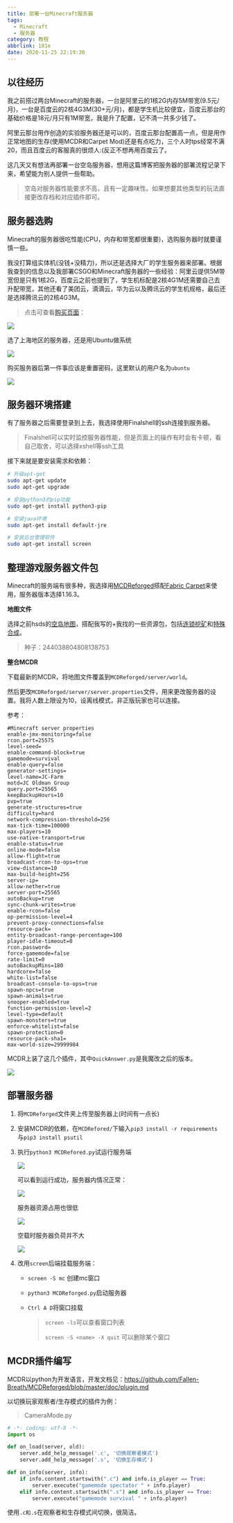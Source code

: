```yaml
---
title: 部署一台Minecraft服务器
tags:
  - Minecraft
  - 服务器
category: 教程
abbrlink: 101e
date: 2020-11-25 22:19:30
---
```


## 以往经历

我之前搭过两台Minecraft的服务器，一台是阿里云的1核2G内存5M带宽(9.5元/月)，一台是百度云的2核4G3M(30+元/月)，都是学生机比较便宜，百度云那台的基础价格是18元/月只有1M带宽，我是升了配置，记不清一共多少钱了。

阿里云那台用作创造的实验服务器还是可以的，百度云那台配置高一点，但是用作正常地图的生存(使用MCDR和Carpet Mod)还是有点吃力，三个人时tps经常不满20，而且百度云的客服真的很烦人:(反正不想再用百度云了。

这几天又有想法再部署一台空岛服务器，想用这篇博客把服务器的部署流程记录下来，希望能为别人提供一些帮助。

<!--more-->

> 空岛对服务器性能要求不高，且有一定趣味性。如果想要其他类型的玩法直接更改存档和对应插件即可。

## 服务器选购

Minecraft的服务器很吃性能(CPU，内存和带宽都很重要)，选购服务器时就要谨慎一些。

我没打算组实体机(没钱+没精力)，所以还是选择大厂的学生服务器来部署。根据我查到的信息以及我部署CSGO和Minecraft服务器的一些经验：阿里云提供5M带宽但是只有1核2G，百度云之前也提到了，学生机标配是2核4G1M还需要自己去升配带宽，其他还看了美团云，滴滴云，华为云以及腾讯云的学生机规格，最后还是选择腾讯云的2核4G3M。

>点击可查看[购买页面](https://cloud.tencent.com/act/campus?utm_source=qcloud&utm_medium=head&utm_campaign=campus)：

![](https://ibed.csgowiki.top/server_mc-1.png)

选了上海地区的服务器，还是用Ubuntu做系统

![](https://ibed.csgowiki.top/server_mc-2.png)

购买服务器后第一件事应该是重置密码，这里默认的用户名为`ubuntu`

![](https://ibed.csgowiki.top/server_mc-3.png)

## 服务器环境搭建

有了服务器之后需要登录到上去，我选择使用Finalshell的ssh连接到服务器。

> Finalshell可以实时监控服务器性能，但是页面上的操作有时会有卡顿，看自己取舍，可以选择xshell等ssh工具

接下来就是要安装需求和依赖：

```bash
# 升级apt-get
sudo apt-get update
sudo apt-get upgrade

# 安装python3的pip功能
sudo apt-get install python3-pip

# 安装java环境
sudo apt-get install default-jre

# 安装后台管理软件
sudo apt-get install screen
```

## 整理游戏服务器文件包

Minecraft的服务端有很多种，我选择用[MCDReforged](https://github.com/Fallen-Breath/MCDReforged)搭配[Fabric Carpet](https://github.com/gnembon/fabric-carpet)来使用，服务器版本选择1.16.3。

**地图文件**

选择之前hsds的[空岛地图](https://www.curseforge.com/minecraft/worlds/skyblock-4?__cf_chl_captcha_tk__=c09714b33f19723923aecc3313aa5507dfb1bed8-1606356067-0-AT5ZMtqpmH2R6d3sC-XFDeIUuncdodC0ivUPpBNmFMF7eICy76s5wuCrZaV-XL-vVfV4BxNw-7v3ZYlx47ofjxriKW_BARssUsfyuUiUrQX6Qo2dOBQqv0cr26s3bHhCUDDCvxUHZ_3rk1swTnBb71ctggqFA3bTXRBc1VfZGARNDZIfRZ-mANe4dt4PphO--viVwkO7YyVYIIS2ayxmAvPSgfMEeeps7LCB0DqlyjgQdbhhgGo3hKY3v8xvqWSiK0JwF4rC0Fg1gbWb9chTiTs5ohC-3edUe_WfYZd5Rsedqd-twXXFdEB1kiXpYMd9dJAH5VfNJacR9pWTBcnx5GdW_T7bHk5sCVOyUnpA0CKnzaPwwS6E11hq3oQW74azmWAA6sIdqUhYPxbBopvd6RB3BbLDRPdb4YKD8xYg9a1G1zjlozn8pEzSTLHNLPZPfxFnAw1CErHavmPBQBZchwwSHckrqblPJ6atEhsXtW2LjP1zAXN8SM7Cn9Vf4QCNfRyqX_o98caADc6tECngKlVdEr8DwtnBvcqbUbC-BJ-inTHH6PQIHLNWcMdYv2YtmkFxDyaUFv59rSeNcy3InrIwGaWj8gXbOV1zKUgX58Y9IBFgblwr1Y-73mcOKRk4Jw)，搭配我写的+我找的一些资源包，包括[连锁挖矿](/static/mc/连锁挖矿.zip)和[特殊合成](/static/mc/Ld_datapack.zip)。

> 种子：244038804808138753

**整合MCDR**

下载最新的MCDR，将地图文件覆盖到`MCDReforged/server/world`。

然后更改`MCDReforged/server/server.properties`文件，用来更改服务器的设置。我将人数上限设为10，设离线模式，非正版玩家也可以连接。

参考：

```properties
#Minecraft server properties
enable-jmx-monitoring=false
rcon.port=25575
level-seed=
enable-command-block=true
gamemode=survival
enable-query=false
generator-settings=
level-name=JC-Farm
motd=JC Oldman Group
query.port=25565
keepBackupHours=10
pvp=true
generate-structures=true
difficulty=hard
network-compression-threshold=256
max-tick-time=100000
max-players=10
use-native-transport=true
enable-status=true
online-mode=false
allow-flight=true
broadcast-rcon-to-ops=true
view-distance=10
max-build-height=256
server-ip=
allow-nether=true
server-port=25565
autoBackup=true
sync-chunk-writes=true
enable-rcon=false
op-permission-level=4
prevent-proxy-connections=false
resource-pack=
entity-broadcast-range-percentage=100
player-idle-timeout=0
rcon.password=
force-gamemode=false
rate-limit=0
autoBackupMins=180
hardcore=false
white-list=false
broadcast-console-to-ops=true
spawn-npcs=true
spawn-animals=true
snooper-enabled=true
function-permission-level=2
level-type=default
spawn-monsters=true
enforce-whitelist=false
spawn-protection=0
resource-pack-sha1=
max-world-size=29999984
```

MCDR上装了这几个插件，其中`QuickAnswer.py`是我魔改之后的版本。

![](https://ibed.csgowiki.top/server_mc-4.png)

## 部署服务器

1. 将`MCDReforged`文件夹上传至服务器上(时间有一点长)

2. 安装MCDR的依赖，在`MCDRefored/`下输入`pip3 install -r requirements `与`pip3 install psutil`

3. 执行`python3 MCDRefored.py`试运行服务端

   ![](https://ibed.csgowiki.top/server_mc-5.png)

   可以看到运行成功，服务器内情况正常：

   ![](https://ibed.csgowiki.top/server_mc-6.png)

   服务器资源占用也很低

   ![](https://ibed.csgowiki.top/server_mc-7.png)

   空载时服务器负荷并不大

   ![](https://ibed.csgowiki.top/server_mc-8.png)

4. 改用`screen`后端挂载服务端：

   - `screen -S mc` 创建mc窗口

   - `python3 MCDReforged.py`启动服务器

   - `Ctrl A D`将窗口挂载

      > `screen -ls`可以查看窗口列表
      >
      > `screen -S <name> -X quit` 可以删除某个窗口

## MCDR插件编写

MCDR以python为开发语言，开发文档见：https://github.com/Fallen-Breath/MCDReforged/blob/master/doc/plugin.md

以切换玩家观察者/生存模式的插件为例：

> CameraMode.py

```python
# -*- coding: utf-8 -*-
import os

def on_load(server, old):
    server.add_help_message('.c', '切换观察者模式')
    server.add_help_message('.s', '切换生存模式')

def on_info(server, info):
    if info.content.startswith(".c") and info.is_player == True:
        server.execute("gamemode spectator " + info.player)
    elif info.content.startswith(".s") and info.is_player == True:
        server.execute("gamemode survival " + info.player)
```

使用`.c和.s`在观察者和生存模式间切换，很简洁。

